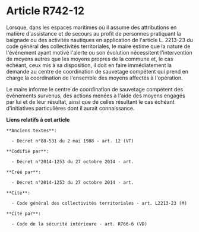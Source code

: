 # Article R742-12

Lorsque, dans les espaces maritimes où il assume des attributions en matière d'assistance et de secours au profit de
personnes pratiquant la baignade ou des activités nautiques en application de l'article L. 2213-23 du code général des
collectivités territoriales, le maire estime que la nature de l'événement ayant motivé l'alerte ou son évolution nécessitent
l'intervention de moyens autres que les moyens propres de la commune et, le cas échéant, ceux mis à sa disposition, il doit
en faire immédiatement la demande au centre de coordination de sauvetage compétent qui prend en charge la coordination de
l'ensemble des moyens affectés à l'opération.

Le maire informe le centre de coordination de sauvetage compétent des événements survenus, des actions menées à l'aide des
moyens engagés par lui et de leur résultat, ainsi que de celles résultant le cas échéant d'initiatives particulières dont il
aurait connaissance.

**Liens relatifs à cet article**

	**Anciens textes**:

	  - Décret n°88-531 du 2 mai 1988 - art. 12 (VT)

	**Codifié par**:

	  - Décret n°2014-1253 du 27 octobre 2014 - art.

	**Créé par**:

	  - Décret n°2014-1253 du 27 octobre 2014 - art.

	**Cite**:

	  - Code général des collectivités territoriales - art. L2213-23 (M)

	**Cité par**:

	  - Code de la sécurité intérieure - art. R766-6 (VD)
